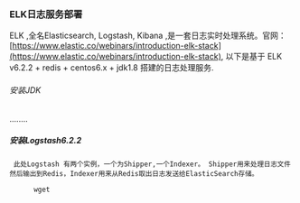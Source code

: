 ### ELK日志服务部署

ELK ,全名Elasticsearch, Logstash, Kibana ,是一套日志实时处理系统。官网：[https://www.elastic.co/webinars/introduction-elk-stack](https://www.elastic.co/webinars/introduction-elk-stack), 以下是基于 ELK v6.2.2 + redis + centos6.x + jdk1.8   搭建的日志处理服务.

###### 安装JDK

   ........



##### 安装Logstash6.2.2

     此处Logstash 有两个实例，一个为Shipper,一个Indexer。 Shipper用来处理日志文件然后输出到Redis，Indexer用来从Redis取出日志发送给ElasticSearch存储。

          wget 

